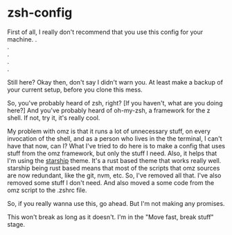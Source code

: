 # zsh-config

First of all, I really don't recommend that you use this config for your machine.
.  
.  
.  
.  
.  

Still here? Okay then, don't say I didn't warn you. At least make a backup of your current setup, before you clone this mess.  

So, you've probably heard of zsh, right? [If you haven't, what are you doing here?] And you've probably heard of oh-my-zsh, a framework for the z shell. If not, try it, it's really cool. 

My problem with omz is that it runs a lot of unnecessary stuff, on every invocation of the shell, and as a person who lives in the the terminal, I can't have that now, can I? What I've tried to do here is to make a config that uses stuff from the omz framework, but only the stuff I need. Also, it helps that I'm using the [starship](starship.rs) theme. It's a rust based theme that works really well. starship being rust based means that most of the scripts that omz sources are now redundant, like the git, nvm, etc. So, I've removed all that. I've also removed some stuff I don't need. And also moved a some code from the omz script to the .zshrc file. 

So, if you really wanna use this, go ahead. But I'm not making any promises.

This won't break as long as it doesn't. I'm in the "Move fast, break stuff" stage.
